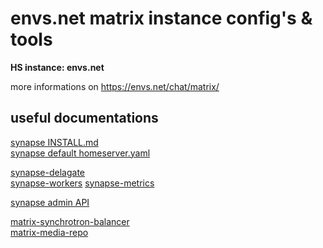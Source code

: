 # envs.net matrix instance config's & tools

**HS instance: envs.net**

more informations on https://envs.net/chat/matrix/

## useful documentations

[synapse INSTALL.md](https://github.com/matrix-org/synapse/blob/master/docs/setup/installation.md)<br />
[synapse default homeserver.yaml](https://github.com/matrix-org/synapse/blob/master/docs/sample_config.yaml)

[synapse-delagate](https://github.com/matrix-org/synapse/blob/master/docs/delegate.md)<br />
[synapse-workers](https://github.com/matrix-org/synapse/blob/master/docs/workers.md)
[synapse-metrics](https://github.com/matrix-org/synapse/blob/master/docs/metrics-howto.md)

[synapse admin API](https://github.com/matrix-org/synapse/tree/master/docs/admin_api)

[matrix-synchrotron-balancer](https://github.com/Sorunome/matrix-synchrotron-balancer)<br />
[matrix-media-repo](https://github.com/turt2live/matrix-media-repo)
